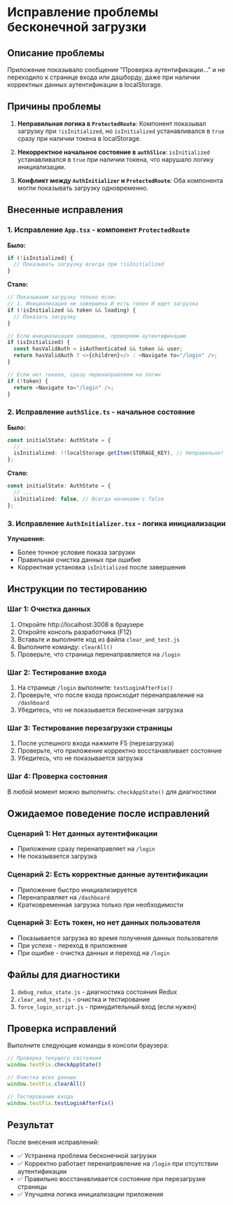 # Исправление проблемы бесконечной загрузки

## Описание проблемы

Приложение показывало сообщение "Проверка аутентификации..." и не переходило к странице входа или дашборду, даже при наличии корректных данных аутентификации в localStorage.

## Причины проблемы

1. **Неправильная логика в `ProtectedRoute`**: Компонент показывал загрузку при `!isInitialized`, но `isInitialized` устанавливался в `true` сразу при наличии токена в localStorage.

2. **Некорректное начальное состояние в `authSlice`**: `isInitialized` устанавливался в `true` при наличии токена, что нарушало логику инициализации.

3. **Конфликт между `AuthInitializer` и `ProtectedRoute`**: Оба компонента могли показывать загрузку одновременно.

## Внесенные исправления

### 1. Исправление `App.tsx` - компонент `ProtectedRoute`

**Было:**
```typescript
if (!isInitialized) {
  // Показывать загрузку всегда при !isInitialized
}
```

**Стало:**
```typescript
// Показываем загрузку только если:
// 1. Инициализация не завершена И есть токен И идет загрузка
if (!isInitialized && token && loading) {
  // Показать загрузку
}

// Если инициализация завершена, проверяем аутентификацию
if (isInitialized) {
  const hasValidAuth = isAuthenticated && token && user;
  return hasValidAuth ? <>{children}</> : <Navigate to="/login" />;
}

// Если нет токена, сразу перенаправляем на логин
if (!token) {
  return <Navigate to="/login" />;
}
```

### 2. Исправление `authSlice.ts` - начальное состояние

**Было:**
```typescript
const initialState: AuthState = {
  // ...
  isInitialized: !!localStorage.getItem(STORAGE_KEY), // Неправильно!
};
```

**Стало:**
```typescript
const initialState: AuthState = {
  // ...
  isInitialized: false, // Всегда начинаем с false
};
```

### 3. Исправление `AuthInitializer.tsx` - логика инициализации

**Улучшения:**
- Более точное условие показа загрузки
- Правильная очистка данных при ошибке
- Корректная установка `isInitialized` после завершения

## Инструкции по тестированию

### Шаг 1: Очистка данных
1. Откройте http://localhost:3008 в браузере
2. Откройте консоль разработчика (F12)
3. Вставьте и выполните код из файла `clear_and_test.js`
4. Выполните команду: `clearAll()`
5. Проверьте, что страница перенаправляется на `/login`

### Шаг 2: Тестирование входа
1. На странице `/login` выполните: `testLoginAfterFix()`
2. Проверьте, что после входа происходит перенаправление на `/dashboard`
3. Убедитесь, что не показывается бесконечная загрузка

### Шаг 3: Тестирование перезагрузки страницы
1. После успешного входа нажмите F5 (перезагрузка)
2. Проверьте, что приложение корректно восстанавливает состояние
3. Убедитесь, что не показывается загрузка

### Шаг 4: Проверка состояния
В любой момент можно выполнить: `checkAppState()` для диагностики

## Ожидаемое поведение после исправлений

### Сценарий 1: Нет данных аутентификации
- Приложение сразу перенаправляет на `/login`
- Не показывается загрузка

### Сценарий 2: Есть корректные данные аутентификации
- Приложение быстро инициализируется
- Перенаправляет на `/dashboard`
- Кратковременная загрузка только при необходимости

### Сценарий 3: Есть токен, но нет данных пользователя
- Показывается загрузка во время получения данных пользователя
- При успехе - переход в приложение
- При ошибке - очистка данных и переход на `/login`

## Файлы для диагностики

1. `debug_redux_state.js` - диагностика состояния Redux
2. `clear_and_test.js` - очистка и тестирование
3. `force_login_script.js` - принудительный вход (если нужен)

## Проверка исправлений

Выполните следующие команды в консоли браузера:

```javascript
// Проверка текущего состояния
window.testFix.checkAppState()

// Очистка всех данных
window.testFix.clearAll()

// Тестирование входа
window.testFix.testLoginAfterFix()
```

## Результат

После внесения исправлений:
- ✅ Устранена проблема бесконечной загрузки
- ✅ Корректно работает перенаправление на `/login` при отсутствии аутентификации
- ✅ Правильно восстанавливается состояние при перезагрузке страницы
- ✅ Улучшена логика инициализации приложения 